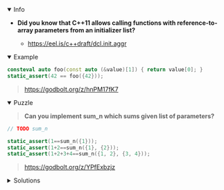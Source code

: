 <details open><summary>Info</summary><p>

* **Did you know that C++11 allows calling functions with reference-to-array parameters from an initializer list?**

  * https://eel.is/c++draft/dcl.init.aggr

</p></details><details open><summary>Example</summary><p>

```cpp
consteval auto foo(const auto (&value)[1]) { return value[0]; }
static_assert(42 == foo({42}));
```

> https://godbolt.org/z/hnPM17fK7

</p></details><details open><summary>Puzzle</summary><p>

> **Can you implement sum_n which sums given list of parameters?**

```cpp
// TODO sum_n

static_assert(1==sum_n({1}));
static_assert(1+2==sum_n({1}, {2}));
static_assert(1+2+3+4==sum_n({1, 2}, {3, 4}));
```

> https://godbolt.org/z/YPfExbzjz

</p></details><details><summary>Solutions</summary><p>

```cpp
consteval auto sum_n(const auto ...x)
{
    return (x + ...);
}

consteval auto sum_n(const auto (&... x)[1])
{
    return sum_n(x[0]...);
}

consteval auto sum_n(const auto (&... x)[2])
{
    return sum_n(x[1]...) + sum_n(x[0]...);
}
```

> https://godbolt.org/z/1fxxz6KEv

```
template <typename... Ts, int... Ns>
consteval auto sum_n(const Ts (&...x)[Ns]) {
    return (... + std::ranges::fold_left(x, Ts{}, std::plus{}));
}
```

> https://godbolt.org/z/bKdz3EEr1

```
template <auto... Ns>
constexpr auto sum_n(auto (&&...values)[Ns]) {
  auto sum = 0;
  return ([&] {
    for (auto value : values) {
      sum += value;
    }
  }(), ..., sum);
}
```

> https://godbolt.org/z/x7jn47Geb

```cpp
template<auto N>
consteval auto sum_n(const auto  (&...array)[N]) {
    auto result = (std::accumulate(array, array + N, 0) + ...);
    return result;
}
```

> https://godbolt.org/z/rGG7KM7qa

```cpp
template<class... Lists, int ...N>
consteval auto sum_n(const Lists (&...v)[N]) {
    return (std::accumulate(v, v+N, 0) + ...);
}
```

> https://godbolt.org/z/9hYTe14ds
